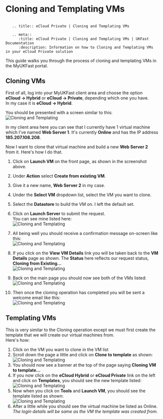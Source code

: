 # Cloning and Templating VMs

```eval_rst

   .. title:: eCloud Private | Cloning and Templating VMs

   .. meta::
      :title: eCloud Private | Cloning and Templating VMs | UKFast Documentation
      :description: Information on how to Cloning and Templating VMs in your eCloud Private solution

```

This guide walks you through the process of cloning and templating VMs in the MyUKFast portal.

## Cloning VMs
First of all, log into your MyUKFast client area and choose the option **eCloud -> Hybrid** or **eCloud -> Private**, depending which one you have.  
In my case it is **eCloud -> Hybrid**.

You should be presented with a screen similar to this:  
![Cloning and Templating](files/CloningAndTemplating01.PNG)

In my client area here you can see that I currently have 1 virtual machine which I've named **Web Server 1**. It's currently **Online** and has the IP address **185.207.108.208**.

Now I want to clone that virtual machine and build a new **Web Server 2** from it. Here's how I do that.
1. Click on **Launch VM** on the front page, as shown in the screenshot above.
2. Under **Action** select **Create from existing VM**.
3. Give it a new name, **Web Server 2** in my case.
4. Under the **Select VM** dropdown list, select the VM you want to clone.
5. Select the **Datastore** to build the VM on. I left the default set.
6. Click on **Launch Server** to submit the request.  
You can see mine listed here:  
![Cloning and Templating](files/CloningAndTemplating02.PNG)

7. All being well you should receive a confirmation message on-screen like this:  
![Cloning and Templating](files/CloningAndTemplating03.PNG)

8. If you click on the **View VM Details** link you will be taken back to the **VM Details** page as shown. The **Status** here reflects our request status, **Cloning from Existing...**  
![Cloning and Templating](files/CloningAndTemplating04.PNG)

9. Back on the main page you should now see both of the VMs listed:  
![Cloning and Templating](files/CloningAndTemplating05.PNG)

10. Then once the cloning operation has completed you will be sent a welcome email like this:  
![Cloning and Templating](files/CloningAndTemplating06.PNG)

## Templating VMs
This is very similar to the Cloning operation except we must first create the template that we will create our virtual machines from.  
Here's how:
1. Click on the VM you want to clone in the VM list
2. Scroll down the page a little and click on **Clone to template** as shown:     
![Cloning and Templating](files/CloningAndTemplating07.PNG)
3. You should now see a banner at the top of the page saying **Cloning VM to template...**
4. If you now click on the **eCloud Hybrid** or **eCloud Private** link on the left and click on **Templates**, you should see the new template listed:  
![Cloning and Templating](files/CloningAndTemplating08.PNG)
5. Now when you click on **Tools** and **Launch VM**, you should see the template listed as shown:  
![Cloning and Templating](files/CloningAndTemplating09.PNG)
6. After a little while you should see the virtual machine be listed as Online.  
_The login details will be same as the VM the template was created from._

